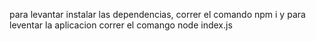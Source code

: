 para levantar instalar las dependencias, correr el comando npm i
y para leventar la aplicacion correr el comango node index.js